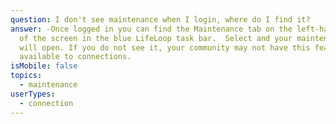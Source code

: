 ```yaml
---
question: I don't see maintenance when I login, where do I find it?
answer: -Once logged in you can find the Maintenance tab on the left-hand side
  of the screen in the blue LifeLoop task bar.  Select and your maintenance view
  will open. If you do not see it, your community may not have this feature
  available to connections.
isMobile: false
topics:
  - maintenance
userTypes:
  - connection
---
```

